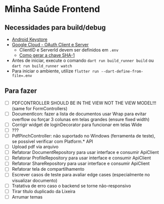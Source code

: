 # Minha Saúde Frontend

## Necessidades para build/debug

-   [Android Keystore](https://docs.flutter.dev/deployment/android#sign-the-app)
-   [Google Cloud - OAuth Client e Server](https://developer.android.com/identity/sign-in/credential-manager-siwg#set-google)
    -   ClientID e ServerId devem ser definidos em `.env`
    -   [Como gerar a chave SHA-1](https://stackoverflow.com/questions/51845559/generate-sha-1-for-flutter-react-native-android-native-app)
-   Antes de iniciar, execute o comando `dart run build_runner build` ou `dart run build_runner watch`
-   Para iniciar o ambiente, utilize `flutter run --dart-define-from-file=.env`

## Para fazer

-   [ ] PDFCONTROLLER SHOULD BE IN THE VIEW NOT THE VIEW MODEL!!! (same for FormControllers)
-   [ ] DocumentIcon: fazer a lista de documentos usar Wrap para evitar overflow ou forçar 3 colunas em telas grandes (ensure fixed width)
-   [ ] Corrigir widget de loginDecorator para funcionar em telas Wide
-   [ ] ???
-   [ ] PdfPinchController: não suportado no Windows (ferramenta de teste), se possível verificar com Platform.\* API
-   [ ] Upload pdf via arquivo
-   [ ] Refatorar DocumentRepository para usar interface e consumir ApiClient
-   [ ] Refatorar ProfileRepository para usar interface e consumir ApiClient
-   [ ] Refatorar ShareRepository para usar interface e consumir ApiClient
-   [ ] Refatorar tela de compartilhamento
-   [ ] Escrever casos de teste para avaliar edge cases (especialmente no visualizar documento)
-   [ ] Tratativa de erro caso o backend se torne não-responsivo
-   [ ] Tirar título duplicado da Lixeira
-   [ ] Arrumar temas

